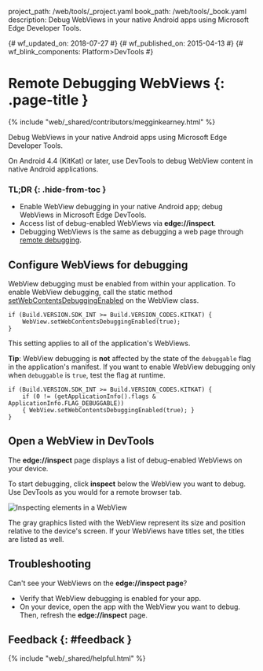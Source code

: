 project_path: /web/tools/_project.yaml
book_path: /web/tools/_book.yaml
description: Debug WebViews in your native Android apps using Microsoft Edge Developer Tools.

{# wf_updated_on: 2018-07-27 #}
{# wf_published_on: 2015-04-13 #}
{# wf_blink_components: Platform>DevTools #}

# Remote Debugging WebViews {: .page-title }

{% include "web/_shared/contributors/megginkearney.html" %}

Debug WebViews in your native Android apps using Microsoft Edge Developer Tools.

On Android 4.4 (KitKat) or later,
use DevTools to debug WebView content in native Android applications.


### TL;DR {: .hide-from-toc }
- Enable WebView debugging in your native Android app; debug WebViews in Microsoft Edge DevTools.
- Access list of debug-enabled WebViews via <strong>edge://inspect</strong>.
- Debugging WebViews is the same as debugging a web page through <a href='/microsoft-edge/devtools-guide-chromium/chromium-devtools/debug/remote-debugging'>remote debugging</a>.


## Configure WebViews for debugging

WebView debugging must be enabled from within your application. To enable WebView debugging, call the static method [setWebContentsDebuggingEnabled](https://developer.android.com/reference/android/webkit/WebView.html#setWebContentsDebuggingEnabled(boolean)) on the WebView class.


    if (Build.VERSION.SDK_INT >= Build.VERSION_CODES.KITKAT) {
        WebView.setWebContentsDebuggingEnabled(true);
    }
    

This setting applies to all of the application's WebViews.

**Tip**: WebView debugging is **not** affected by the state of the `debuggable` flag in the application's manifest. If you want to enable WebView debugging only when `debuggable` is `true`, test the flag at runtime.


    if (Build.VERSION.SDK_INT >= Build.VERSION_CODES.KITKAT) {
        if (0 != (getApplicationInfo().flags & ApplicationInfo.FLAG_DEBUGGABLE))
        { WebView.setWebContentsDebuggingEnabled(true); }
    }
    

## Open a WebView in DevTools

The **edge://inspect** page displays a list of debug-enabled WebViews on your device.

To start debugging, click **inspect** below the WebView you want to debug. Use DevTools as you would for a remote browser tab.

![Inspecting elements in a WebView](imgs/webview-debugging.png)

The gray graphics listed with the WebView represent its size and position relative to the device's screen. If your WebViews have titles set, the titles are listed as well.

## Troubleshooting

Can't see your WebViews on the **edge://inspect page**?

* Verify that WebView debugging is enabled for your app.
* On your device, open the app with the WebView you want to debug. Then, refresh the **edge://inspect** page.

## Feedback {: #feedback }

{% include "web/_shared/helpful.html" %}
